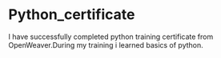 # Python_certificate
I have successfully completed python training certificate from OpenWeaver.During my training i learned basics of python.

